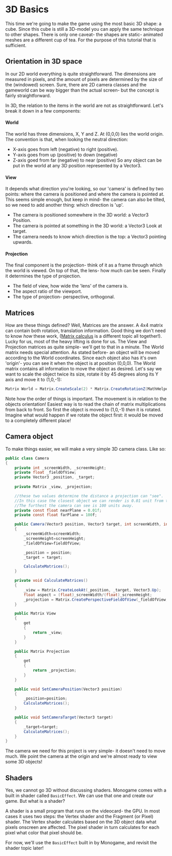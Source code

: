 # 3D Basics
This time we're going to make the game using the most basic 3D shape: a cube. Since this cube is still a 3D-model you can apply the same technique to other shapes. There is only one caveat- the shapes are static- animated meshes are a different cup of tea. For the purpose of this tutorial that is sufficient.

## Orientation in 3D space
In our 2D world everything is quite straightforward. The dimensions are measured in pixels, and the amount of pixels are determined by the size of the (windowed) screen. Sure, there are 2D camera classes and the gameworld can be way bigger than the actual screen- but the concept is fairly straightforward. 

In 3D, the relation to the items in the world are not as straightforward. Let's break it down in a few components:

#### World
The world has three dimensions, X, Y and Z. At (0,0,0) lies the world origin.
The convention is that, when looking the neutral direction:
* X-axis goes from left (negative) to right (positive). 
* Y-axis goes from up (positive) to down (negative)
* Z-axis goed from far (negative) to near (positive)
So any object can be put in the world at any 3D position represented by a Vector3.

#### View
It depends what direction you're looking, so our 'camera' is defined by two points: where the camera is positioned and where the camera is pointed at. This seems simple enough, but keep in mind- the camera can also be tilted, so we need to add another thing: which direction is 'up'. 
* The camera is positioned somewhere in the 3D world: a Vector3 Position.
* The camera is pointed at something in the 3D world: a Vector3 Look at target.
* The camera needs to know which direction is the top: a Vector3 pointing upwards.

#### Projection
The final component is the projection- think of it as a frame through which the world is viewed. On top of that, the lens- how much can be seen. Finally it determines the type of projection.
* The field of view, how wide the 'lens' of the camera is.
* The aspect ratio of the viewport.
* The type of projection- perspective, orthogonal.

## Matrices
How are these things defined? Well, Matrices are the answer. A 4x4 matrix can contain both rotation, translation information. Good thing we don't need to know *how* these work, ([Matrix calculus](https://en.wikipedia.org/wiki/Matrix_(mathematics)) is a different topic all together!). Lucky for us, most of the heavy lifting is done for us.
The View and Projection matrices as quite simple- we'll get to that in a minute. The World matrix needs special attention. 
As stated before- an object will be moved according to the World coordinates. Since each object also has it's own 'origin'- you can see it when the object is at position (0,0,0). The World matrix contains all information to move the object as desired.
Let's say we want to scale the object twice its size, rotate it by 45 degrees along its Y axis and move it to (1,0,-1):
```csharp
Matrix World = Matrix.CreateScale(2) * Matrix.CreateRotationZ(MathHelper.ToRadians(45))*Matrix.CreateTranslation(New Vector3(1,0,-1));
```
Note how the order of things is important. The movement is in relation to the objects orientation! Easiest way is to read the chain of matrix multiplications from back to front. So first the object is moved to (1,0,-1) *then* it is rotated. Imagine what would happen if we rotate the object first: it would be moved to a completely different place!

## Camera object
To make things easier, we will make a very simple 3D camera class. Like so:

```csharp
public class Camera
{
    private int _screenWidth, _screenHeight;
    private float _fieldOfView;
    private Vector3 _position, _target;
    
    private Matrix _view, _projection;

    //these two values determine the distance a projection can "see". 
    //In this case the closest object we can render is 0.01 unit from the camera.
    //The furthest the camera can see is 100 units away. 
    private const float nearPlane = 0.01f;
    private const float farPlane = 100f;

    public Camera(Vector3 position, Vector3 target, int screenWidth, int screenHeight, float fieldOfView)
    {
        _screenWidth=screenWidth;
        _screenHeight=screenHeight;
        _fieldOfView=fieldOfView;

        _position = position;
        _target = target;

        CalculateMatrices();
    }

    private void CalculateMatrices()
    {
        _view = Matrix.CreateLookAt(_position, _target, Vector3.Up);
        float aspect = (float)_screenWidth/(float)_screenHeight;
        _projection = Matrix.CreatePerspectiveFieldOfView(_fieldOfView, aspect, nearPlane, farPlane);
    }

    public Matrix View
    {
        get
        {
            return _view;
        }
    }

    public Matrix Projection
    {
        get
        {
            return _projection;
        }
    }

    public void SetCameraPosition(Vector3 position)
    {
        _position=position;
        CalculateMatrices();
    }

    public void SetCameraTarget(Vector3 target)
    {
        _target=target;
        CalculateMatrices();
    }
}
```
The camera we need for this project is very simple- it doesn't need to move much. We point the camera at the origin and we're almost ready to view some 3D objects!

## Shaders
Yes, we cannot go 3D without discussing shaders. Monogame comes with a built in shader called `BasicEffect`. We can use that one and create our game. But what is a shader?

A shader is a small program that runs on the videocard- the GPU. In most cases it uses two steps: the Vertex shader and the Fragment (or Pixel) shader. The Vertex shader calculates based on the 3D object data what pixels onscreen are affected. The pixel shader in turn calculates for each pixel what color that pixel should be.

For now, we'll use the `BasicEffect` built in by Monogame, and revisit the shader topic later!
